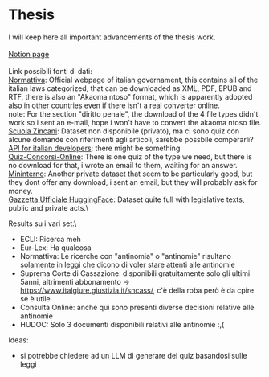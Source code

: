 # Thesis
I will keep here all important advancements of the thesis work.\
\
[Notion page](https://www.notion.so/Lawyer-LLM-c764972bb5964a0b88e711029cc1ca6e?pvs=4)\
\
Link possibili fonti di dati:\
[Normattiva](https://www.normattiva.it/staticPage/codici): Official webpage of italian governament, this contains all of the italian laws categorized, that can be downloaded as XML, PDF, EPUB and RTF, there is also an "Akaoma ntoso" format, which is apparently adopted also in other countries even if there isn't a real converter online.\
note: For the section "diritto penale", the download of the 4 file types didn't work so i sent an e-mail, hope i won't have to convert the akaoma ntoso file.\
[Scuola Zincani](https://www.formazionegiuridica.org/quiz-autovalutazione-esame-avvocatura): Dataset non disponibile (privato), ma ci sono quiz con alcune domande con riferimenti agli articoli, sarebbe possbile comperarli?\
[API for italian developers](https://developers.italia.it/it/api.html): there might be something\
[Quiz-Concorsi-Online](https://www.quiz-concorsi-online.com/item.php?pgCode=G28I220R466&js_status=js_is_on): There is one quiz of the type we need, but there is no download for that, i wrote an email to them, waiting for an answer.\
[Mininterno](https://www.mininterno.net/begint.asp?idc=527#google_vignette): Another private dataset that seem to be particularly good, but they dont offer any download, i sent an email, but they will probably ask for money.\
[Gazzetta Ufficiale HuggingFace](https://huggingface.co/datasets/mii-llm/gazzetta-ufficiale): Dataset quite full with legislative texts, public and private acts.\

Results su i vari set:\
- ECLI: Ricerca meh
- Eur-Lex: Ha qualcosa
- Normattiva: Le ricerche con "antinomia" o "antinomie" risultano solamente in leggi che dicono di voler stare attenti alle antinomie
- Suprema Corte di Cassazione: disponibili gratuitamente solo gli ultimi 5anni, altrimenti abbonamento -> https://www.italgiure.giustizia.it/sncass/, c'è della roba però è da cpire se è utile
- Consulta Online: anche qui sono presenti diverse decisioni relative alle antinomie
- HUDOC: Solo 3 documenti disponibili relativi alle antinomie :,(

Ideas:
- si potrebbe chiedere ad un LLM di generare dei quiz basandosi sulle leggi